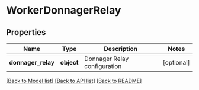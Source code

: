 # WorkerDonnagerRelay

## Properties
Name | Type | Description | Notes
------------ | ------------- | ------------- | -------------
**donnager_relay** | **object** | Donnager Relay configuration | [optional] 

[[Back to Model list]](../README.md#documentation-for-models) [[Back to API list]](../README.md#documentation-for-api-endpoints) [[Back to README]](../README.md)


